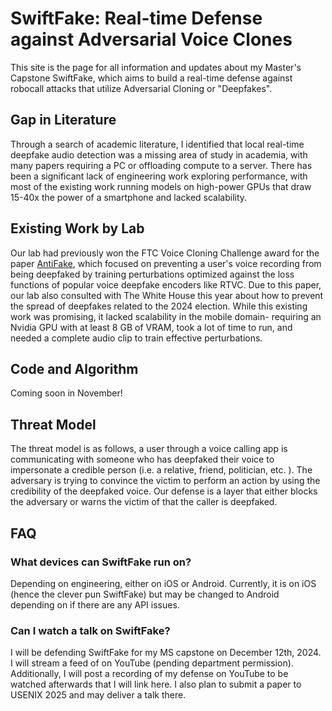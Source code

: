 # SwiftFake: Real-time Defense against Adversarial Voice Clones

This site is the page for all information and updates about my Master's Capstone SwiftFake, which aims to build a real-time defense against robocall attacks that utilize Adversarial Cloning or "Deepfakes".


## Gap in Literature

Through a search of academic literature, I identified that local real-time deepfake audio detection was a missing area of study in academia, with many papers requiring a PC or offloading compute to a server. There has been a significant lack of engineering work exploring performance, with most of the existing work running models on high-power GPUs that draw 15-40x the power of a smartphone and lacked scalability.

## Existing Work by Lab

Our lab had previously won the FTC Voice Cloning Challenge award for the paper [AntiFake](https://github.com/WUSTL-CSPL/AntiFake?tab=readme-ov-file), which focused on preventing a user's voice recording from being deepfaked by training perturbations optimized against the loss functions of popular voice deepfake encoders like RTVC. Due to this paper, our lab also consulted with The White House this year about how to prevent the spread of deepfakes related to the 2024 election. While this existing work was promising, it lacked scalability in the mobile domain- requiring an Nvidia GPU with at least 8 GB of VRAM, took a lot of time to run, and needed a complete audio clip to train effective perturbations.


## Code and Algorithm

Coming soon in November!

## Threat Model

The threat model is as follows, a user through a voice calling app is communicating with someone who has deepfaked their voice to impersonate a credible person (i.e. a relative, friend, politician, etc. ). The adversary is trying to convince the victim to perform an action by using the credibility of the deepfaked voice. Our defense is a layer that either blocks the adversary or warns the victim of that the caller is deepfaked.

## FAQ

### What devices can SwiftFake run on?

Depending on engineering, either on iOS or Android. Currently, it is on iOS (hence the clever pun SwiftFake) but may be changed to Android depending on if there are any API issues.


### Can I watch a talk on SwiftFake?

I will be defending SwiftFake for my MS capstone on December 12th, 2024. I will stream a feed of on YouTube (pending department permission). Additionally, I will post a recording of my defense on YouTube to be watched afterwards that I will link here. I also plan to submit a paper to USENIX 2025 and may deliver a talk there.



